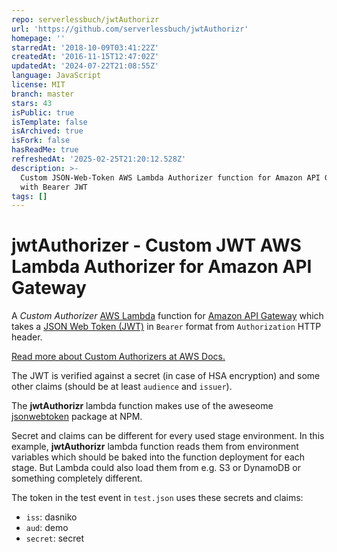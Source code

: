 ```yaml
---
repo: serverlessbuch/jwtAuthorizr
url: 'https://github.com/serverlessbuch/jwtAuthorizr'
homepage: ''
starredAt: '2018-10-09T03:41:22Z'
createdAt: '2016-11-15T12:47:02Z'
updatedAt: '2024-07-22T21:08:55Z'
language: JavaScript
license: MIT
branch: master
stars: 43
isPublic: true
isTemplate: false
isArchived: true
isFork: false
hasReadMe: true
refreshedAt: '2025-02-25T21:20:12.528Z'
description: >-
  Custom JSON-Web-Token AWS Lambda Authorizer function for Amazon API Gateway
  with Bearer JWT
tags: []
---
```


# jwtAuthorizer - Custom JWT AWS Lambda Authorizer for Amazon API Gateway

A _Custom Authorizer_ [AWS Lambda](https://aws.amazon.com/lambda) function for [Amazon API Gateway](https://aws.amazon.com/api-gateway) which takes a [JSON Web Token (JWT)](https://jwt.io) in `Bearer` format from `Authorization` HTTP header.

[Read more about Custom Authorizers at AWS Docs.](http://docs.aws.amazon.com/de_de/apigateway/latest/developerguide/use-custom-authorizer.html)

The JWT is verified against a secret (in case of HSA encryption) and some other claims (should be at least `audience` and `issuer`).

The **jwtAuthorizr** lambda function makes use of the aweseome [jsonwebtoken](https://www.npmjs.com/package/jsonwebtoken) package at NPM.

Secret and claims can be different for every used stage environment.
In this example, **jwtAuthorizr** lambda function reads them from environment variables which should be baked into the function deployment for each stage.
But Lambda could also load them from e.g. S3 or DynamoDB or something completely different.

The token in the test event in `test.json` uses these secrets and claims:
- `iss`: dasniko
- `aud`: demo
- `secret`: secret

